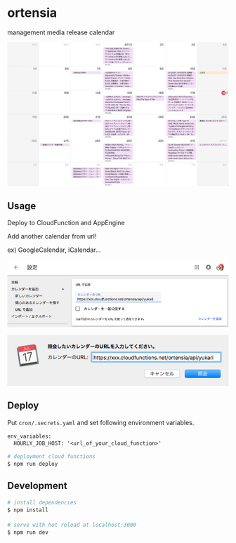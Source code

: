 # ortensia

management media release calendar

![example1](example1.png)

## Usage

Deploy to CloudFunction and AppEngine

Add another calendar from url! 

ex) GoogleCalendar, iCalendar...

![example2](example2.png)

![example3](example3.png)

## Deploy

Put `cron/.secrets.yaml` and set following environment variables.
```
env_variables:
  HOURLY_JOB_HOST: '<url_of_your_cloud_function>'
```

```bash
# deployment cloud functions
$ npm run deploy
```

## Development

``` bash
# install dependencies
$ npm install

# serve with hot reload at localhost:3000
$ npm run dev
```
